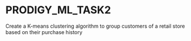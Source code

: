 # PRODIGY_ML_TASK2
Create a K-means clustering algorithm to group customers of a retail store based on their purchase history
